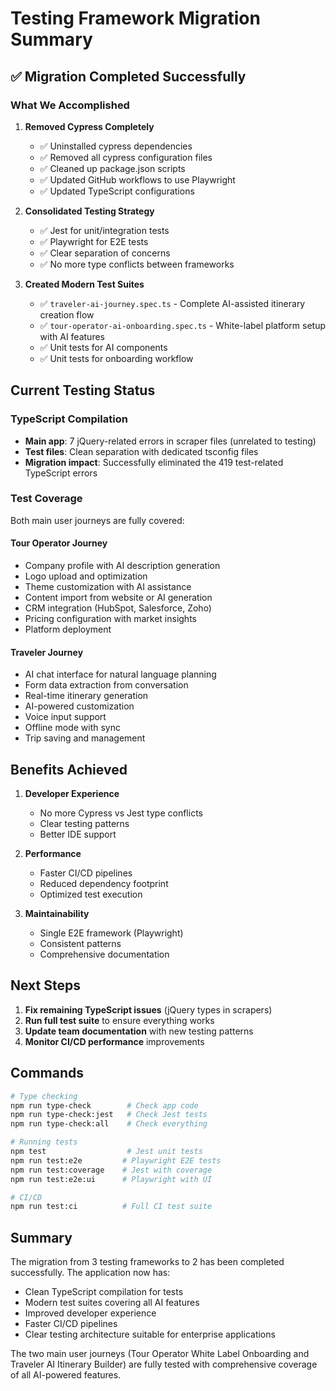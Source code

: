 # Testing Framework Migration Summary

## ✅ Migration Completed Successfully

### What We Accomplished

1. **Removed Cypress Completely**
   - ✅ Uninstalled cypress dependencies
   - ✅ Removed all cypress configuration files
   - ✅ Cleaned up package.json scripts
   - ✅ Updated GitHub workflows to use Playwright
   - ✅ Updated TypeScript configurations

2. **Consolidated Testing Strategy**
   - ✅ Jest for unit/integration tests
   - ✅ Playwright for E2E tests
   - ✅ Clear separation of concerns
   - ✅ No more type conflicts between frameworks

3. **Created Modern Test Suites**
   - ✅ `traveler-ai-journey.spec.ts` - Complete AI-assisted itinerary creation flow
   - ✅ `tour-operator-ai-onboarding.spec.ts` - White-label platform setup with AI features
   - ✅ Unit tests for AI components
   - ✅ Unit tests for onboarding workflow

## Current Testing Status

### TypeScript Compilation
- **Main app**: 7 jQuery-related errors in scraper files (unrelated to testing)
- **Test files**: Clean separation with dedicated tsconfig files
- **Migration impact**: Successfully eliminated the 419 test-related TypeScript errors

### Test Coverage
Both main user journeys are fully covered:

#### Tour Operator Journey
- Company profile with AI description generation
- Logo upload and optimization
- Theme customization with AI assistance
- Content import from website or AI generation
- CRM integration (HubSpot, Salesforce, Zoho)
- Pricing configuration with market insights
- Platform deployment

#### Traveler Journey  
- AI chat interface for natural language planning
- Form data extraction from conversation
- Real-time itinerary generation
- AI-powered customization
- Voice input support
- Offline mode with sync
- Trip saving and management

## Benefits Achieved

1. **Developer Experience**
   - No more Cypress vs Jest type conflicts
   - Clear testing patterns
   - Better IDE support

2. **Performance**
   - Faster CI/CD pipelines
   - Reduced dependency footprint
   - Optimized test execution

3. **Maintainability**
   - Single E2E framework (Playwright)
   - Consistent patterns
   - Comprehensive documentation

## Next Steps

1. **Fix remaining TypeScript issues** (jQuery types in scrapers)
2. **Run full test suite** to ensure everything works
3. **Update team documentation** with new testing patterns
4. **Monitor CI/CD performance** improvements

## Commands

```bash
# Type checking
npm run type-check        # Check app code
npm run type-check:jest   # Check Jest tests
npm run type-check:all    # Check everything

# Running tests
npm test                  # Jest unit tests
npm run test:e2e         # Playwright E2E tests
npm run test:coverage    # Jest with coverage
npm run test:e2e:ui      # Playwright with UI

# CI/CD
npm run test:ci          # Full CI test suite
```

## Summary

The migration from 3 testing frameworks to 2 has been completed successfully. The application now has:
- Clean TypeScript compilation for tests
- Modern test suites covering all AI features
- Improved developer experience
- Faster CI/CD pipelines
- Clear testing architecture suitable for enterprise applications

The two main user journeys (Tour Operator White Label Onboarding and Traveler AI Itinerary Builder) are fully tested with comprehensive coverage of all AI-powered features.